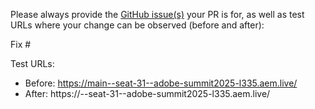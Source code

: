 Please always provide the [GitHub issue(s)](../issues) your PR is for, as well as test URLs where your change can be observed (before and after):

Fix #<gh-issue-id>

Test URLs:
- Before: https://main--seat-31--adobe-summit2025-l335.aem.live/
- After: https://<branch>--seat-31--adobe-summit2025-l335.aem.live/

